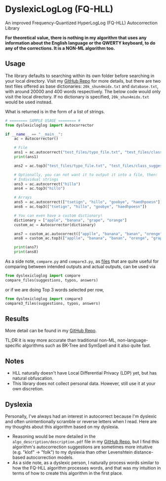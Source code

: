 # DyslexicLogLog (FQ-HLL)
An improved Frequency-Quantized HyperLogLog (FQ-HLL) Autocorrection Library

**For theoretical value, there is nothing in my algorithm that uses any information about the English language or the QWERTY keyboard, to do any of the corrections. It is a NON-ML algorithm too.**

## Usage
The library defaults to searching within its own folder before searching in your local directory. Visit my [GitHub Repo](https://github.com/shun4midx/FQ-HyperLogLog-Autocorrect) for more details, but there are two text files offered as base dictionaries: `20k_shun4midx.txt` and `database.txt`, with around 20000 and 400 words respectively. The below code would only visit the local directory. If no dictionary is specified, `20k_shun4midx.txt` would be used instead.

What is returned is in the form of a list of strings.

```py
# ======== SAMPLE USAGE ======== #
from dyslexicloglog import Autocorrector

if __name__ == "__main__":
    ac = Autocorrector()

    # File
    ans1 = ac.autocorrect("test_files/typo_file.txt", "test_files/class_suggestions.txt")
    print(ans1)

    ans2 = ac.top3("test_files/typo_file.txt", "test_files/class_suggestions.txt")

    # Optionally, you can not want it to output it into a file, then:
    # Individual strings
    ans3 = ac.autocorrect("hillo")
    ans4 = ac.top3("hillo")

    # Arrays
    ans5 = ac.autocorrect(["tsetign", "hillo", "goobye", "haedhpoesn"])
    ans6 = ac.top3(["tsetign", "hillo", "goobye", "haedhpoesn"])

    # You can even have a custom dictionary!
    dictionary = ["apple", "banana", "grape", "orange"]
    custom_ac = Autocorrector(dictionary)

    ans7 = custom_ac.autocorrect(["applle", "banana", "banan", "orenge", "grap", "pineapple"])
    ans8 = custom_ac.top3(["applle", "banana", "banan", "orenge", "grap", "pineapple"])

    print(ans7)
    print(ans8)
```

As a side note, `compare.py` and `compare3.py`, as [files](https://github.com/shun4midx/FQ-HyperLogLog-Autocorrect/tree/main/fq_hll_py/src/fq_hll) that are quite useful for comparing between intended outputs and actual outputs, can be used via 

```py
from dyslexicloglog import compare
compare_files(suggestions, typos, answers)
```

or if we are doing Top 3 words selected per row,

```py
from dyslexicloglog import compare3
compare3_files(suggestions, typos, answers)
```

## Results
More detail can be found in my [GitHub Repo](https://github.com/shun4midx/FQ-HyperLogLog-Autocorrect).

TL;DR it is way more accurate than traditional non-ML, non-language-specific algorithms such as BK-Tree and SymSpell and it also quite fast.

## Notes
 - HLL naturally doesn't have Local Differential Privacy (LDP) yet, but has natural obfuscation.
 - This library does not collect personal data. However, still use it at your own discretion.
 
## Dyslexia
Personally, I've always had an interest in autocorrect because I'm dyslexic and often unintentionally scramble or reverse letters when I read. Here are my thoughts about this algorithm based on my dyslexia.
 - Reasoning would be more detailed in the `algo_description/description.pdf` file in my [GitHub Repo](https://github.com/shun4midx/FQ-HyperLogLog-Autocorrect), but I find this algorithm's autocorrection suggestions are sometimes more intuitive (e.g. "klof" -> "folk") to my dyslexia than other Levenshtein distance-based autocorrection models.
 - As a side note, as a dyslexic person, I naturally process words similar to how the FQ-HLL algorithm processes words, and that was my intuition in terms of how to create this algorithm in the first place.